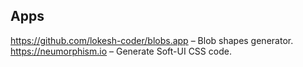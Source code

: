 ## Apps

https://github.com/lokesh-coder/blobs.app – Blob shapes generator.
https://neumorphism.io – Generate Soft-UI CSS code.
